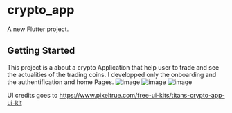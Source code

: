 # crypto_app

A new Flutter project.

## Getting Started

This project is a about a crypto Application that help user to trade and see the actualities of the trading coins. I developped only the onboarding and the authentification and home Pages. 
![image](https://user-images.githubusercontent.com/63370801/156900252-7b5ff17c-3812-46a5-9ba5-22d05ab8ccd8.png)
![image](https://user-images.githubusercontent.com/63370801/156900264-c4f98505-2869-4c1b-82c1-c394fd6f6ca9.png)
![image](https://user-images.githubusercontent.com/63370801/156900278-dc5ac043-4d15-483a-9c6a-6f500a16cbee.png)

UI credits goes to https://www.pixeltrue.com/free-ui-kits/titans-crypto-app-ui-kit
